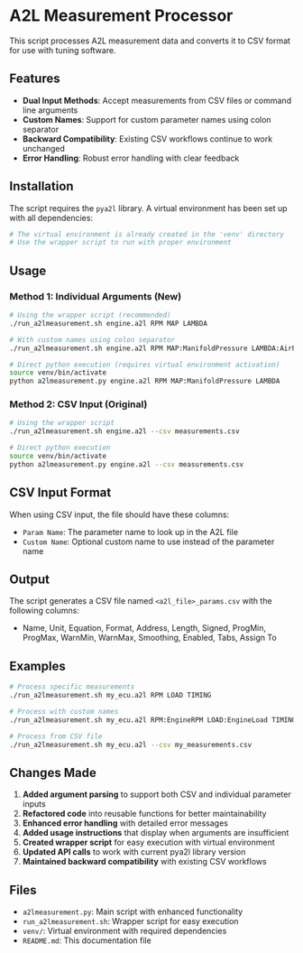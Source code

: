 # A2L Measurement Processor

This script processes A2L measurement data and converts it to CSV format for use with tuning software.

## Features

- **Dual Input Methods**: Accept measurements from CSV files or command line arguments
- **Custom Names**: Support for custom parameter names using colon separator
- **Backward Compatibility**: Existing CSV workflows continue to work unchanged
- **Error Handling**: Robust error handling with clear feedback

## Installation

The script requires the `pya2l` library. A virtual environment has been set up with all dependencies:

```bash
# The virtual environment is already created in the 'venv' directory
# Use the wrapper script to run with proper environment
```

## Usage

### Method 1: Individual Arguments (New)

```bash
# Using the wrapper script (recommended)
./run_a2lmeasurement.sh engine.a2l RPM MAP LAMBDA

# With custom names using colon separator
./run_a2lmeasurement.sh engine.a2l RPM MAP:ManifoldPressure LAMBDA:AirFuelRatio

# Direct python execution (requires virtual environment activation)
source venv/bin/activate
python a2lmeasurement.py engine.a2l RPM MAP:ManifoldPressure LAMBDA
```

### Method 2: CSV Input (Original)

```bash
# Using the wrapper script
./run_a2lmeasurement.sh engine.a2l --csv measurements.csv

# Direct python execution
source venv/bin/activate
python a2lmeasurement.py engine.a2l --csv measurements.csv
```

## CSV Input Format

When using CSV input, the file should have these columns:
- `Param Name`: The parameter name to look up in the A2L file
- `Custom Name`: Optional custom name to use instead of the parameter name

## Output

The script generates a CSV file named `<a2l_file>_params.csv` with the following columns:
- Name, Unit, Equation, Format, Address, Length, Signed, ProgMin, ProgMax, WarnMin, WarnMax, Smoothing, Enabled, Tabs, Assign To

## Examples

```bash
# Process specific measurements
./run_a2lmeasurement.sh my_ecu.a2l RPM LOAD TIMING

# Process with custom names
./run_a2lmeasurement.sh my_ecu.a2l RPM:EngineRPM LOAD:EngineLoad TIMING:IgnitionTiming

# Process from CSV file
./run_a2lmeasurement.sh my_ecu.a2l --csv my_measurements.csv
```

## Changes Made

1. **Added argument parsing** to support both CSV and individual parameter inputs
2. **Refactored code** into reusable functions for better maintainability
3. **Enhanced error handling** with detailed error messages
4. **Added usage instructions** that display when arguments are insufficient
5. **Created wrapper script** for easy execution with virtual environment
6. **Updated API calls** to work with current pya2l library version
7. **Maintained backward compatibility** with existing CSV workflows

## Files

- `a2lmeasurement.py`: Main script with enhanced functionality
- `run_a2lmeasurement.sh`: Wrapper script for easy execution
- `venv/`: Virtual environment with required dependencies
- `README.md`: This documentation file
